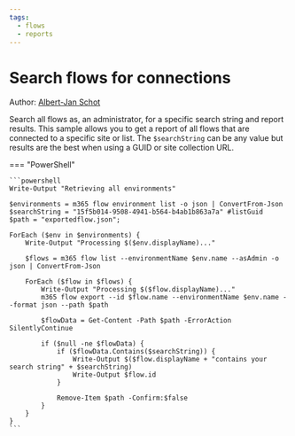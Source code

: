 ```yaml
---
tags:  
  - flows
  - reports
---
```


# Search flows for connections

Author: [Albert-Jan Schot](https://www.cloudappie.nl/search-flows-connections/)

Search all flows as, an administrator, for a specific search string and report results. This sample allows you to get a report of all flows that are connected to a specific site or list. The `$searchString` can be any value but results are the best when using a GUID or site collection URL.

=== "PowerShell"

    ```powershell
    Write-Output "Retrieving all environments"

    $environments = m365 flow environment list -o json | ConvertFrom-Json
    $searchString = "15f5b014-9508-4941-b564-b4ab1b863a7a" #listGuid
    $path = "exportedflow.json";

    ForEach ($env in $environments) {
        Write-Output "Processing $($env.displayName)..."

        $flows = m365 flow list --environmentName $env.name --asAdmin -o json | ConvertFrom-Json

        ForEach ($flow in $flows) {
            Write-Output "Processing $($flow.displayName)..."
            m365 flow export --id $flow.name --environmentName $env.name --format json --path $path

            $flowData = Get-Content -Path $path -ErrorAction SilentlyContinue

            if ($null -ne $flowData) {
                if ($flowData.Contains($searchString)) {
                    Write-Output $($flow.displayName + "contains your search string" + $searchString)
                    Write-Output $flow.id
                }

                Remove-Item $path -Confirm:$false
            }
        }
    }
    ```
